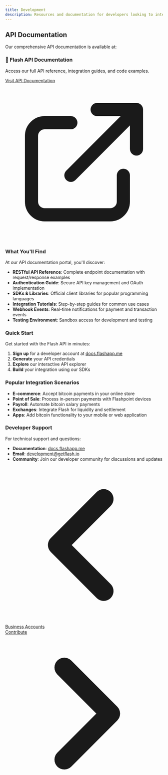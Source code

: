 ```yaml
---
title: Development
description: Resources and documentation for developers looking to integrate with Flash
---
```


## API Documentation

Our comprehensive API documentation is available at:

<div class="bg-flash-accent/10 border border-flash-accent/20 rounded-lg p-6 mb-8">
    <h3 class="text-lg font-semibold mb-2">🚀 Flash API Documentation</h3>
    <p class="mb-4">Access our full API reference, integration guides, and code examples.</p>
    <a href="https://docs.flashapp.me" target="_blank" rel="noopener noreferrer" class="inline-flex items-center bg-flash-accent hover:bg-flash-accent/90 text-white font-medium py-2 px-6 rounded-md transition-colors">
        Visit API Documentation
        <svg xmlns="http://www.w3.org/2000/svg" class="h-5 w-5 ml-2" fill="none" viewBox="0 0 24 24" stroke="currentColor">
            <path stroke-linecap="round" stroke-linejoin="round" stroke-width="2" d="M10 6H6a2 2 0 00-2 2v10a2 2 0 002 2h10a2 2 0 002-2v-4M14 4h6m0 0v6m0-6L10 14" />
        </svg>
    </a>
</div>

### What You'll Find

At our API documentation portal, you'll discover:

- **RESTful API Reference**: Complete endpoint documentation with request/response examples
- **Authentication Guide**: Secure API key management and OAuth implementation
- **SDKs & Libraries**: Official client libraries for popular programming languages
- **Integration Tutorials**: Step-by-step guides for common use cases
- **Webhook Events**: Real-time notifications for payment and transaction events
- **Testing Environment**: Sandbox access for development and testing

### Quick Start

Get started with the Flash API in minutes:

1. **Sign up** for a developer account at [docs.flashapp.me](https://docs.flashapp.me)
2. **Generate** your API credentials
3. **Explore** our interactive API explorer
4. **Build** your integration using our SDKs

### Popular Integration Scenarios

- **E-commerce**: Accept bitcoin payments in your online store
- **Point of Sale**: Process in-person payments with Flashpoint devices
- **Payroll**: Automate bitcoin salary payments
- **Exchanges**: Integrate Flash for liquidity and settlement
- **Apps**: Add bitcoin functionality to your mobile or web application

### Developer Support

For technical support and questions:

- **Documentation**: [docs.flashapp.me](https://docs.flashapp.me)
- **Email**: [development@getflash.io](mailto:development@getflash.io)
- **Community**: Join our developer community for discussions and updates

<!-- Navigation links -->
<div class="flex justify-between items-center mt-8 pt-4 border-t border-zinc-200 dark:border-zinc-700">
  <div class="w-1/3 text-left">
    <a href="business" class="inline-flex items-center bg-purple-600 hover:bg-purple-700 text-white rounded-md transition-colors px-4 py-2 text-sm font-medium shadow-sm hover:shadow-md">
      <svg xmlns="http://www.w3.org/2000/svg" class="h-6 w-6 mr-2" fill="none" viewBox="0 0 24 24" stroke="currentColor">
        <path stroke-linecap="round" stroke-linejoin="round" stroke-width="3" d="M15 19l-7-7 7-7" />
      </svg>
      Business Accounts
    </a>
  </div>
  <div class="w-1/3 text-center">
    <!-- Optional center content -->
  </div>
  <div class="w-1/3 text-right">
    <a href="contribute" class="inline-flex items-center bg-purple-600 hover:bg-purple-700 text-white rounded-md transition-colors px-4 py-2 text-sm font-medium shadow-sm hover:shadow-md">
      Contribute
      <svg xmlns="http://www.w3.org/2000/svg" class="h-6 w-6 ml-2" fill="none" viewBox="0 0 24 24" stroke="currentColor">
        <path stroke-linecap="round" stroke-linejoin="round" stroke-width="3" d="M9 5l7 7-7 7" />
      </svg>
    </a>
  </div>
</div> 